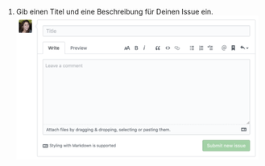 1. Gib einen Titel und eine Beschreibung für Deinen Issue ein. ![Ein Issuebeispiel](/assets/images/help/issues/sample_issue.png)
